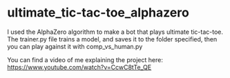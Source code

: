 # ultimate_tic-tac-toe_alphazero
I used the AlphaZero algorithm to make a bot that plays ultimate tic-tac-toe. 
The trainer.py file trains a model, and saves it to the folder specified, then you can play against it with comp_vs_human.py

You can find a video of me explaining the project here: https://www.youtube.com/watch?v=CcwC8tTe_QE
